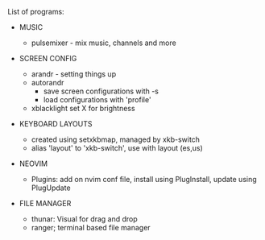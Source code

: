 List of programs:	
- MUSIC	
	- pulsemixer	- mix music, channels and more
	
- SCREEN CONFIG
	- arandr	- setting things up
	- autorandr	
		- save screen configurations with -s
		- load configurations with 'profile'
	- xblacklight set X for brightness
- KEYBOARD LAYOUTS
	- created using setxkbmap, managed by xkb-switch 
	- alias 'layout' to 'xkb-switch', use with layout (es,us)

- NEOVIM
	- Plugins: add on nvim conf file, install using PlugInstall, update using PlugUpdate

- FILE MANAGER
	- thunar: Visual for drag and drop
	- ranger; terminal based file manager
